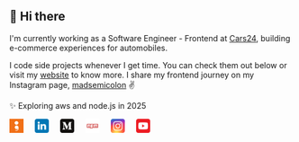 ## 👋 Hi there

I'm currently working as a Software Engineer - Frontend at [Cars24](https://www.cars24.com/), building e-commerce experiences for automobiles.

I code side projects whenever I get time. You can check them out below or visit my [website](https://dheerajmahra.now.sh) to know more. I share my frontend journey on my Instagram page, [madsemicolon](https://instagram.com/madsemicolon/) ✌️

✨ Exploring aws and node.js in 2025

<div style="display:flex; justify-content:space-between; width: 250px;">
    <a href="https://instagram.com/madsemicolon/" target="__blank">
        <img src="https://raw.githubusercontent.com/DheerajMahra/image-hosting/main/madsemicolon.png" width="25" height="25">
    </a>
    <a href="https://www.linkedin.com/in/dheerajmahra" target="__blank">
        <img src="https://raw.githubusercontent.com/DheerajMahra/image-hosting/main/linkedin.svg" width="25" height="25">
    </a>
    <a href="https://medium.com/@dheerajmahra/" target="__blank">
        <img src="https://raw.githubusercontent.com/DheerajMahra/image-hosting/main/medium-icon.svg" width="25" height="25">
    </a>
    <a href="https://www.npmjs.com/~dheerajmahra" target="__blank">
        <img src="https://raw.githubusercontent.com/DheerajMahra/image-hosting/main/npm-icon.svg" width="25" height="25">
    </a>
    <a href="https://instagram.com/dheeraj_mahra" target="__blank">
        <img src="https://raw.githubusercontent.com/DheerajMahra/image-hosting/main/instagram-icon.svg" width="25" height="25">
    </a>
    <a href="https://www.youtube.com/channel/UCKtmVQUUX7gRDpdhicUGJhA?view_as=subscriber" target="__blank">
        <img src="https://raw.githubusercontent.com/DheerajMahra/image-hosting/main/youtube-icon.svg" width="25" height="25">
    </a>
</div>
